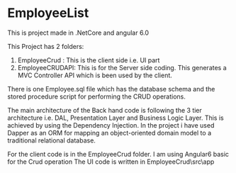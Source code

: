 # EmployeeList
This is project made in .NetCore and angular 6.0

This Project has 2 folders:
1) EmployeeCrud : This is the client side i.e. UI part
2) EmployeeCRUDAPI: This is for the Server side coding. This generates a MVC Controller API which is been used by the client.

There is one Employee.sql file which has the database schema and the stored procedure script for performing the CRUD operations.

The main architecture of the Back hand code is following the 3 tier architecture i.e. DAL, Presentation Layer and Business Logic Layer.
This is achieved by using the Dependency Injection. 
In the project i have used Dapper as an ORM for mapping an object-oriented domain model to a traditional relational database.

For the client code is in the EmployeeCrud folder.
I am using Angular6 basic for the Crud operation
The UI code is written in EmployeeCrud\src\app
